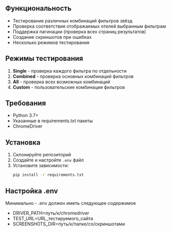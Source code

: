 ## Функциональность

- Тестирование различных комбинаций фильтров звёзд
- Проверка соответствия отображаемых отелей выбранным фильтрам
- Поддержка пагинации (проверка всех страниц результатов)
- Создание скриншотов при ошибках
- Несколько режимов тестирования

## Режимы тестирования

1. **Single** - проверка каждого фильтра по отдельности
2. **Combined** - проверка основных комбинаций фильтров
3. **All** - проверка всех возможных комбинаций
4. **Custom** - пользовательские комбинации фильтров

## Требования

- Python 3.7+
- Указанные в requirements.txt пакеты
- ChromeDriver

## Установка

1. Склонируйте репозиторий
2. Создайте и настройте `.env` файл 
3. Установите зависимости:
   ```bash
   pip install -r requirements.txt

## Настройка .env

Минимально - .env должен иметь следующее содержимое
- DRIVER_PATH=путь/к/chromedriver
- TEST_URL=URL_тестируемого_сайта
- SCREENSHOTS_DIR=путь/к/папке/со/скриншотами
